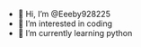 - 👋 Hi, I’m @Eeeby928225
- 👀 I’m interested in coding
- 🌱 I’m currently learning python


<!---
Eeeby928225/Eeeby928225 is a ✨ special ✨ repository because its `README.md` (this file) appears on your GitHub profile.
You can click the Preview link to take a look at your changes.
--->
